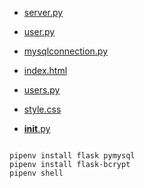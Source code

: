 - [server.py](server.py)

- [user.py](flask_app/models/user.py)
- [mysqlconnection.py](flask_app/config/mysqlconnection.py)
- [index.html](flask_app/templates/index.html)
- [users.py](flask_app/controllers/users.py)
- [style.css](flask_app/static/style.css)
- [__init__.py](flask_app/__init__.py)

```

pipenv install flask pymysql
pipenv install flask-bcrypt
pipenv shell